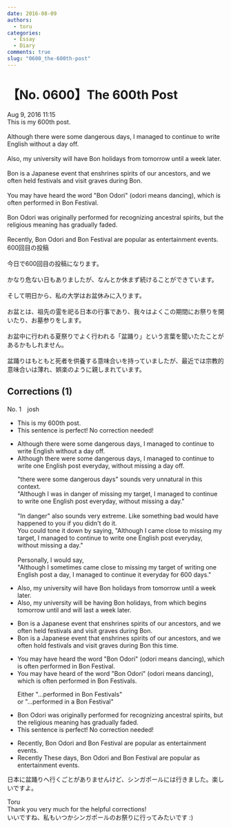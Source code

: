```yaml
---
date: 2016-08-09
authors:
  - toru
categories:
  - Essay
  - Diary
comments: true
slug: "0600_the-600th-post"
---
```


# 【No. 0600】The 600th Post
<div class="date">Aug 9, 2016 11:15</div>
<div id="post"><div id="body_show_ori">
This is my 600th post.<br/><br/>Although there were some dangerous days, I managed to continue to write English without a day off.<br/><br/>Also, my university will have Bon holidays from tomorrow until a week later.<br/><br/>Bon is a Japanese event that enshrines spirits of our ancestors, and we often held festivals and visit graves during Bon.<br/><br/>You may have heard the word "Bon Odori" (odori means dancing), which is often performed in Bon Festival.<br/><br/>Bon Odori was originally performed for recognizing ancestral spirits, but the religious meaning has gradually faded.<br/><br/>Recently, Bon Odori and Bon Festival are popular as entertainment events.
</div></div>

<!-- more -->

<div id="post_ja"><div id="body_show_mo">
600回目の投稿<br/><br/>今日で600回目の投稿になります。<br/><br/>かなり危ない日もありましたが、なんとか休まず続けることができています。<br/><br/>そして明日から、私の大学はお盆休みに入ります。<br/><br/>お盆とは、祖先の霊を祀る日本の行事であり、我々はよくこの期間にお祭りを開いたり、お墓参りをします。<br/><br/>お盆中に行われる夏祭りでよく行われる「盆踊り」という言葉を聞いたたことがあるかもしれません。<br/><br/>盆踊りはもともと死者を供養する意味合いを持っていましたが、最近では宗教的意味合いは薄れ、娯楽のように親しまれています。
</div></div>

## Corrections (1)
<div id="block"><div class="first_name"> No. 1　<span class="just_name">josh</span></div><div id="block2">
<ul class="correction_field">
<li class="incorrect">This is my 600th post.</li>
<li class="corrected perfect">This sentence is perfect! No correction needed!</li>
</ul>
<ul class="correction_field">
<li class="incorrect">Although there were some dangerous days, I managed to continue to write English without a day off.</li>
<li class="corrected correct">
Although <span class="f_gray">there were some dangerous days</span>, I managed to continue to write <span class="f_blue">one</span> English post <span class="f_blue">everyday, </span>without <span class="f_blue">missing </span>a day <span class="sline">off</span>.
<p class="correction_comment">"there were some dangerous days" sounds very unnatural in this context.<br/>"Although I was in danger of missing my target, I managed to continue to write one English post everyday, without missing a day."<br/><br/>"In danger" also sounds very extreme. Like something bad would have happened to you if you didn't do it.<br/>You could tone it down by saying, "Although I came close to missing my target, I managed to continue to write one English post everyday, without missing a day."<br/><br/>Personally, I would say,<br/>"Although I sometimes came close to missing my target of writing one English post a day, I managed to continue it everyday for 600 days."</p>
</li>
</ul>
<ul class="correction_field">
<li class="incorrect">Also, my university will have Bon holidays from tomorrow until a week later.</li>
<li class="corrected correct">
Also, my university will <span class="f_blue">be</span> <span class="f_blue">having </span>Bon holidays, <span class="sline">from</span> <span class="f_blue">which</span> begins tomorrow <span class="sline">until</span> <span class="f_blue">and will last </span>a week <span class="sline">later</span>.
</li>
</ul>
<ul class="correction_field">
<li class="incorrect">Bon is a Japanese event that enshrines spirits of our ancestors, and we often held festivals and visit graves during Bon.</li>
<li class="corrected correct">
Bon is a Japanese event that enshrines spirits of our ancestors, and we often h<span class="f_red">o</span>ld festivals and visit graves during <span class="sline">Bon</span> this time.
</li>
</ul>
<ul class="correction_field">
<li class="incorrect">You may have heard the word "Bon Odori" (odori means dancing), which is often performed in Bon Festival.</li>
<li class="corrected correct">
You may have heard <span class="f_blue">of</span> the word "Bon Odori" (odori means dancing), which is often performed in Bon Festival<span class="f_blue">s</span>.
<p class="correction_comment">Either "...performed in Bon Festivals" <br/>or "...performed in a Bon Festival"</p>
</li>
</ul>
<ul class="correction_field">
<li class="incorrect">Bon Odori was originally performed for recognizing ancestral spirits, but the religious meaning has gradually faded.</li>
<li class="corrected perfect">This sentence is perfect! No correction needed!</li>
</ul>
<ul class="correction_field">
<li class="incorrect">Recently, Bon Odori and Bon Festival are popular as entertainment events.</li>
<li class="corrected correct">
<span class="sline">Recently</span><span class="f_blue"> These days</span>, Bon Odori and Bon Festival are popular as entertainment events.
</li>
</ul>
<p class="comment_small">
 日本に盆踊りへ行くごとがありませんけど、シンガポールには行きました。楽しいですよ。
</p>

</div><div class="name"><span class="just_name">Toru</span><br>
Thank you very much for the helpful corrections!<br/>いいですね、私もいつかシンガポールのお祭りに行ってみたいです :)
</div>
</div>
